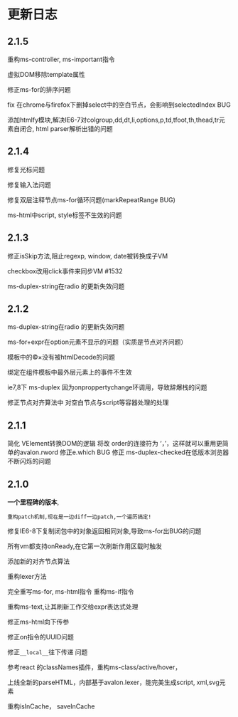 # 更新日志

## 2.1.5 ##

重构ms-controller, ms-important指令

虚拟DOM移除template属性

修正ms-for的排序问题

fix 在chrome与firefox下删掉select中的空白节点，会影响到selectedIndex BUG 

添加htmlfy模块,解决IE6-7对colgroup,dd,dt,li,options,p,td,tfoot,th,thead,tr元素自闭合,
html parser解析出错的问题 

## 2.1.4 ##

修复光标问题

修复输入法问题	

修复双层注释节点ms-for循环问题(markRepeatRange BUG)

ms-html中script, style标签不生效的问题

## 2.1.3 ##
	
修正isSkip方法,阻止regexp, window, date被转换成子VM

checkbox改用click事件来同步VM #1532

ms-duplex-string在radio 的更新失效问题

## 2.1.2 ##
ms-duplex-string在radio 的更新失效问题

ms-for+expr在option元素不显示的问题（实质是节点对齐问题）

模板中的&copy;&times;没有被htmlDecode的问题

绑定在组件模板中最外层元素上的事件不生效

ie7,8下 ms-duplex 因为onproppertychange环调用，导致辞爆栈的问题

修正节点对齐算法中 对空白节点与script等容器处理的处理

## 2.1.1 ##

简化 VElement转换DOM的逻辑
将改 order的连接符为 ‘，’，这样就可以重用更简单的avalon.rword
修正e.which BUG
修正 ms-duplex-checked在低版本浏览器不断闪烁的问题

## 2.1.0 ##

**一个里程碑的版本**,
```
重构patch机制,现在是一边diff一边patch,一个遍历搞定!
```

修复IE6-8下复制闭包中的对象返回相同对象,导致ms-for出BUG的问题

所有vm都支持onReady,在它第一次刷新作用区载时触发 

添加新的对齐节点算法

重构lexer方法

完全重写ms-for, ms-html指令
重构ms-if指令

重构ms-text,让其刷新工作交给expr表达式处理

修正ms-html向下传参

修正on指令的UUID问题

修正`__local__`往下传递 问题

参考react 的classNames插件，重构ms-class/active/hover，

上线全新的parseHTML，内部基于avalon.lexer，能完美生成script, xml,svg元素

重构isInCache， saveInCache











